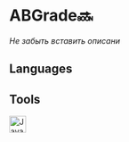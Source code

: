 # ABGrade🔜
*Не забыть вставить описани*
## Languages

## Tools
<img align="left" alt="Java" width="30px" src="https://cdn.jsdelivr.net/gh/devicons/devicon@latest/icons/ubuntu/ubuntu-original-wordmark.svg" />
